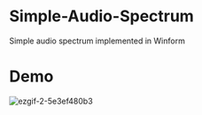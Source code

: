# Simple-Audio-Spectrum

Simple audio spectrum implemented in Winform

# Demo

![ezgif-2-5e3ef480b3](https://user-images.githubusercontent.com/71114691/212003629-571b121d-07f3-4730-8b46-fa315f083316.gif)
